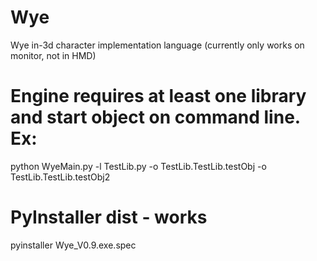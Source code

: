 # Wye
Wye in-3d character implementation language
(currently only works on monitor, not in HMD)

# Engine requires at least one library and start object on command line.  Ex:
python WyeMain.py -l TestLib.py -o TestLib.TestLib.testObj -o TestLib.TestLib.testObj2

# PyInstaller dist - works
pyinstaller Wye_V0.9.exe.spec